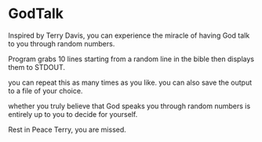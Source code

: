 # GodTalk
Inspired by Terry Davis, you can experience the miracle of having God talk to you through random numbers.



Program grabs 10 lines starting from a random line in the bible then displays them to STDOUT.

you can repeat this as many times as you like. you can also save the output to a file of your choice.

whether you truly believe that God speaks you through random numbers is entirely up to you to decide for yourself. 

Rest in Peace Terry, you are missed. 
